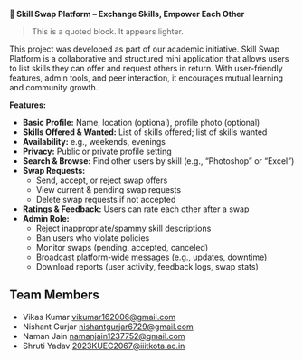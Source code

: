 **🤝 Skill Swap Platform – Exchange Skills, Empower Each Other**  
> This is a quoted block. It appears lighter.

This project was developed as part of our academic initiative.
Skill Swap Platform is a collaborative and structured mini application that allows users to list skills they can offer and request others in return.
With user-friendly features, admin tools, and peer interaction, it encourages mutual learning and community growth.

**Features:**
- **Basic Profile:** Name, location (optional), profile photo (optional)  
- **Skills Offered & Wanted:** List of skills offered; list of skills wanted  
- **Availability:** e.g., weekends, evenings  
- **Privacy:** Public or private profile setting  
- **Search & Browse:** Find other users by skill (e.g., “Photoshop” or “Excel”)  
- **Swap Requests:**  
  - Send, accept, or reject swap offers  
  - View current & pending swap requests  
  - Delete swap requests if not accepted  
- **Ratings & Feedback:** Users can rate each other after a swap  
- **Admin Role:**  
  - Reject inappropriate/spammy skill descriptions  
  - Ban users who violate policies  
  - Monitor swaps (pending, accepted, canceled)  
  - Broadcast platform-wide messages (e.g., updates, downtime)  
  - Download reports (user activity, feedback logs, swap stats)
    

## Team Members
- Vikas Kumar  vikumar162006@gmail.com
- Nishant Gurjar  nishantgurjar6729@gmail.com
- Naman Jain    namanjain1237752@gmail.com
- Shruti Yadav   2023KUEC2067@iiitkota.ac.in
